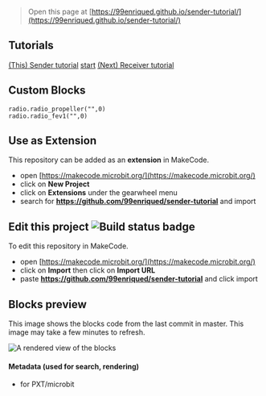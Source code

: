 
> Open this page at [https://99enriqued.github.io/sender-tutorial/](https://99enriqued.github.io/sender-tutorial/)

## Tutorials

[(This) Sender tutorial](/sender-tutorial/tutorial) [start](https://makecode.microbit.org/#tutorial:github:99enriqued/sender-tutorial/tutorial)
[(Next) Receiver tutorial](https://makecode.microbit.org/#tutorial:github:99enriqued/receiver-tutorial/tutorial)

## Custom Blocks

```blocks
radio.radio_propeller("",0)
radio.radio_fev1("",0)
```

## Use as Extension

This repository can be added as an **extension** in MakeCode.

* open [https://makecode.microbit.org/](https://makecode.microbit.org/)
* click on **New Project**
* click on **Extensions** under the gearwheel menu
* search for **https://github.com/99enriqued/sender-tutorial** and import

## Edit this project ![Build status badge](https://github.com/99enriqued/sender-tutorial/workflows/MakeCode/badge.svg)

To edit this repository in MakeCode.

* open [https://makecode.microbit.org/](https://makecode.microbit.org/)
* click on **Import** then click on **Import URL**
* paste **https://github.com/99enriqued/sender-tutorial** and click import

## Blocks preview

This image shows the blocks code from the last commit in master.
This image may take a few minutes to refresh.

![A rendered view of the blocks](https://github.com/99enriqued/sender-tutorial/raw/master/.github/makecode/blocks.png)

#### Metadata (used for search, rendering)

* for PXT/microbit
<script src="https://makecode.com/gh-pages-embed.js"></script><script>makeCodeRender("{{ site.makecode.home_url }}", "{{ site.github.owner_name }}/{{ site.github.repository_name }}");</script>

